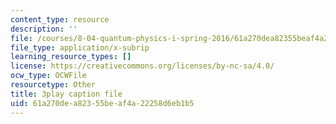 ```yaml
---
content_type: resource
description: ''
file: /courses/8-04-quantum-physics-i-spring-2016/61a270dea82355beaf4a22258d6eb1b5_KfbvrGt3MlI.vtt
file_type: application/x-subrip
learning_resource_types: []
license: https://creativecommons.org/licenses/by-nc-sa/4.0/
ocw_type: OCWFile
resourcetype: Other
title: 3play caption file
uid: 61a270de-a823-55be-af4a-22258d6eb1b5
---
```

